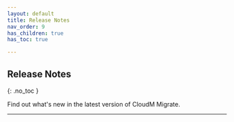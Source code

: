```yaml
---
layout: default
title: Release Notes
nav_order: 9
has_children: true
has_toc: true

---
```


## Release Notes
{: .no_toc }

Find out what's new in the latest version of CloudM Migrate. 

---
